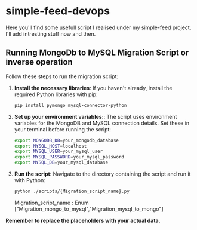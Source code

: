 # simple-feed-devops 

Here you'll find some usefull script I realised under my simple-feed project, I'll add intresting stuff now and then.

## Running MongoDb to MySQL Migration Script or inverse operation

Follow these steps to run the migration script:

1. **Install the necessary libraries**:
   If you haven't already, install the required Python libraries with pip:
   ```bash
   pip install pymongo mysql-connector-python
   ```

2. **Set up your environment variables:**:
   The script uses environment variables for the MongoDB and MySQL connection details. Set these in your terminal before running the script:
   ```bash
   export MONGODB_DB=your_mongodb_database
   export MYSQL_HOST=localhost
   export MYSQL_USER=your_mysql_user
   export MYSQL_PASSWORD=your_mysql_password
   export MYSQL_DB=your_mysql_database
   ```

3. **Run the script**:
   Navigate to the directory containing the script and run it with Python:
   ```bash
   python ./scripts/{Migration_script_name}.py
   ```
   Migration_script_name : Enum ["Migration_mongo_to_mysql","Migration_mysql_to_mongo"]

**Remember to replace the placeholders with your actual data.**